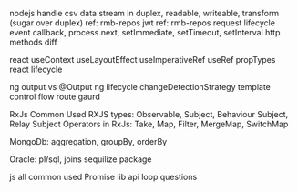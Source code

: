 nodejs
    handle csv data stream in
        duplex, readable, writeable, transform (sugar over duplex)
        ref: rmb-repos
    jwt
        ref: rmb-repos
    request lifecycle event
        callback, process.next, setImmediate, setTimeout, setInterval
    http methods diff

react
    useContext
    useLayoutEffect
    useImperativeRef
    useRef
    propTypes
    react lifecycle

ng
    output vs @Output
    ng lifecycle
    changeDetectionStrategy
    template control flow
    route gaurd

RxJs
    Common Used RXJS types: Observable, Subject, Behaviour Subject, Relay Subject
    Operators in RxJs:	Take, Map, Filter, MergeMap, SwitchMap

MongoDb:
    aggregation, groupBy, orderBy

Oracle:
    pl/sql, joins
    sequilize package

js
    all common used Promise lib api
    loop questions



